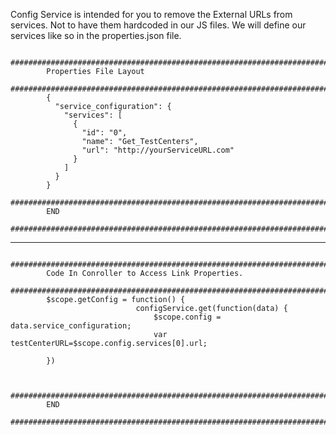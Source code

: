 Config Service is intended for you to remove the External URLs from services.  Not to have them hardcoded in our JS files.
We will define our services like so in the properties.json file.  


			#############################################################################
			Properties File Layout
			#############################################################################
			{
			  "service_configuration": {
			    "services": [
			      {
					"id": "0",
			        "name": "Get_TestCenters",
			        "url": "http://yourServiceURL.com"
			      }
			    ]
			  }
			}
			#############################################################################
			END
			##############################################################################


-------------------------------------------------------------------------------------------------------------------------------
			
			#############################################################################
			Code In Conroller to Access Link Properties.
			#############################################################################
			$scope.getConfig = function() {
								configService.get(function(data) {
									$scope.config = data.service_configuration;
									var testCenterURL=$scope.config.services[0].url;
									
			})
			
			
			#############################################################################
			END
			##############################################################################
